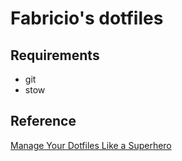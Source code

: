 # Fabricio's dotfiles

## Requirements
- git
- stow

## Reference

[Manage Your Dotfiles Like a Superhero](https://www.jakewiesler.com/blog/managing-dotfiles)
